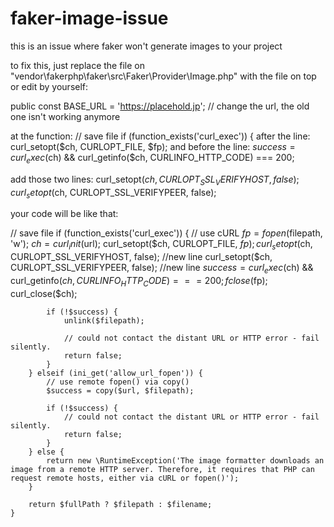 # faker-image-issue
this is an issue where faker won't generate images to your project

to fix this, just replace the file on "vendor\fakerphp\faker\src\Faker\Provider\Image.php" with the file on top or edit by yourself:

public const BASE_URL = 'https://placehold.jp'; // change the url, the old one isn't working anymore

at the function:
        // save file
        if (function_exists('curl_exec')) {
after the line: 
curl_setopt($ch, CURLOPT_FILE, $fp);
and before the line:
$success = curl_exec($ch) && curl_getinfo($ch, CURLINFO_HTTP_CODE) === 200;

add those two lines:
curl_setopt($ch, CURLOPT_SSL_VERIFYHOST, false);
curl_setopt($ch, CURLOPT_SSL_VERIFYPEER, false);

your code will be like that:

   // save file
        if (function_exists('curl_exec')) {
            // use cURL
            $fp = fopen($filepath, 'w');
            $ch = curl_init($url);
            curl_setopt($ch, CURLOPT_FILE, $fp);
            curl_setopt($ch, CURLOPT_SSL_VERIFYHOST, false); //new line
            curl_setopt($ch, CURLOPT_SSL_VERIFYPEER, false); //new line
            $success = curl_exec($ch) && curl_getinfo($ch, CURLINFO_HTTP_CODE) === 200;
            fclose($fp);
            curl_close($ch);

            if (!$success) {
                unlink($filepath);

                // could not contact the distant URL or HTTP error - fail silently.
                return false;
            }
        } elseif (ini_get('allow_url_fopen')) {
            // use remote fopen() via copy()
            $success = copy($url, $filepath);

            if (!$success) {
                // could not contact the distant URL or HTTP error - fail silently.
                return false;
            }
        } else {
            return new \RuntimeException('The image formatter downloads an image from a remote HTTP server. Therefore, it requires that PHP can request remote hosts, either via cURL or fopen()');
        }

        return $fullPath ? $filepath : $filename;
    }
